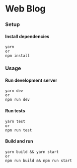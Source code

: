 # Web Blog

### Setup

#### Install dependencies

```
yarn
or
npm install
```

### Usage

#### Run development server

```
yarn dev
or
npm run dev
```

#### Run tests

```
yarn test
or
npm run test
```

#### Build and run

```
yarn build && yarn start
or
npm run build && npm run start
```
